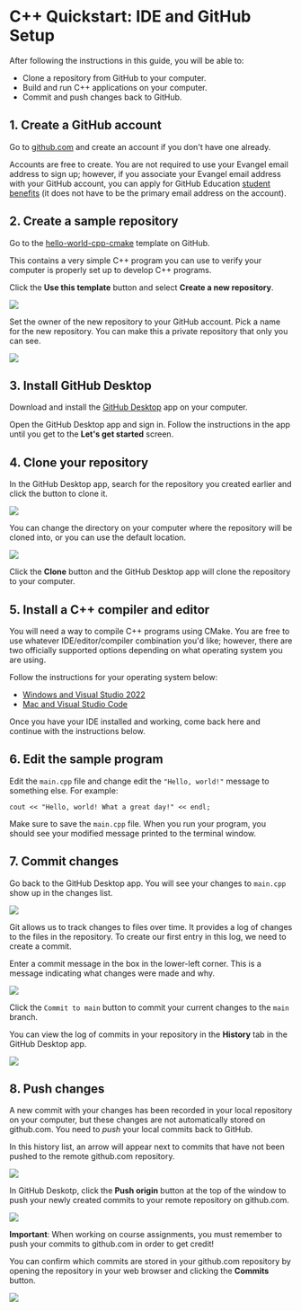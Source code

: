 # C++ Quickstart: IDE and GitHub Setup

After following the instructions in this guide, you will be able to:

- Clone a repository from GitHub to your computer.
- Build and run C++ applications on your computer.
- Commit and push changes back to GitHub.

## 1. Create a GitHub account

Go to [github.com](https://github.com) and create an account if you don't have one already.

Accounts are free to create. You are not required to use your Evangel email address to sign up; however, if you associate your Evangel email address with your GitHub account, you can apply for GitHub Education [student benefits](https://education.github.com/pack) (it does not have to be the primary email address on the account).

## 2. Create a sample repository

Go to the [hello-world-cpp-cmake](https://github.com/eu-cpsc/hello-world-cpp-cmake) template on GitHub.

This contains a very simple C++ program you can use to verify your computer is properly set up to develop C++ programs.

Click the **Use this template** button and select **Create a new repository**.

![](./img/github-template-create-repo.png)

Set the owner of the new repository to your GitHub account. Pick a name for the new repository. You can make this a private repository that only you can see.

![](./img/github-template-create-repo-2.png)

## 3. Install GitHub Desktop

Download and install the [GitHub Desktop](https://github.com/apps/desktop) app on your computer.

Open the GitHub Desktop app and sign in. Follow the instructions in the app until you get to the **Let's get started** screen.

## 4. Clone your repository

In the GitHub Desktop app, search for the repository you created earlier and click the button to clone it.

![](./img/github-desktop-clone.png)

You can change the directory on your computer where the repository will be cloned into, or you can use the default location.

![](./img/github-desktop-clone-dialog.png)

Click the **Clone** button and the GitHub Desktop app will clone the repository to your computer.

## 5. Install a C++ compiler and editor

You will need a way to compile C++ programs using CMake. You are free to use whatever IDE/editor/compiler combination you'd like; however, there are two officially supported options depending on what operating system you are using.

Follow the instructions for your operating system below:

- [Windows and Visual Studio 2022](./ide-windows-vs.md)
- [Mac and Visual Studio Code](./ide-mac-vscode.md)

Once you have your IDE installed and working, come back here and continue with the instructions below.

## 6. Edit the sample program

Edit the `main.cpp` file and change edit the `"Hello, world!"` message to something else. For example:

```
cout << "Hello, world! What a great day!" << endl;
```

Make sure to save the `main.cpp` file. When you run your program, you should see your modified message printed to the terminal window.

## 7. Commit changes

Go back to the GitHub Desktop app. You will see your changes to `main.cpp` show up in the changes list.

![](./img/github-desktop-changes.png)

Git allows us to track changes to files over time. It provides a log of changes to the files in the repository. To create our first entry in this log, we need to create a commit.

Enter a commit message in the box in the lower-left corner. This is a message indicating what changes were made and why.

![](./img/github-desktop-commit.png)

Click the `Commit to main` button to commit your current changes to the `main` branch.

You can view the log of commits in your repository in the **History** tab in the GitHub Desktop app.

![](./img/github-desktop-history.png)

## 8. Push changes

A new commit with your changes has been recorded in your local repository on your computer, but these changes are not automatically stored on github.com. You need to _push_ your local commits back to GitHub.

In this history list, an arrow will appear next to commits that have not been pushed to the remote github.com repository.

![](./img/github-desktop-not-pushed.png)

In GitHub Deskotp, click the **Push origin** button at the top of the window to push your newly created commits to your remote repository on github.com.

![](./img/github-desktop-push.png)

**Important**: When working on course assignments, you must remember to push your commits to github.com in order to get credit!

You can confirm which commits are stored in your github.com repository by opening the repository in your web browser and clicking the **Commits** button.

![](./img/github-commits-button.png)
